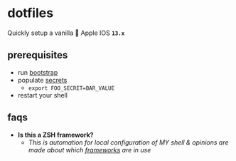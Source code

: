 # dotfiles

Quickly setup a vanilla 🍎 Apple IOS **`13.x`**

## prerequisites

- run [bootstrap](`./bootstrap.sh`)
- populate [secrets](`./data/secrets`)
  - `export FOO_SECRET=BAR_VALUE`
- restart your shell

## faqs

- **Is this a ZSH framework?**
  - *This is automation for local configuration of MY shell & opinions are made about which [frameworks](./docs/FRAMEWORKS.md) are in use*
